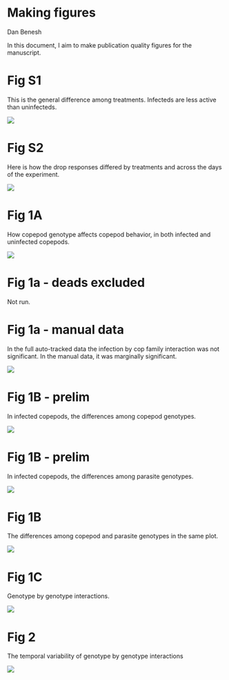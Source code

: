 Making figures
================
Dan Benesh

In this document, I aim to make publication quality figures for the
manuscript.

# Fig S1

This is the general difference among treatments. Infecteds are less
active than uninfecteds.

![](GxG_04_pub_figs_files/figure-gfm/unnamed-chunk-5-1.png)<!-- -->

# Fig S2

Here is how the drop responses differed by treatments and across the
days of the experiment.

![](GxG_04_pub_figs_files/figure-gfm/unnamed-chunk-6-1.png)<!-- -->

# Fig 1A

How copepod genotype affects copepod behavior, in both infected and
uninfected copepods.

![](GxG_04_pub_figs_files/figure-gfm/unnamed-chunk-7-1.png)<!-- -->

# Fig 1a - deads excluded

Not run.

# Fig 1a - manual data

In the full auto-tracked data the infection by cop family interaction
was not significant. In the manual data, it was marginally significant.

![](GxG_04_pub_figs_files/figure-gfm/unnamed-chunk-9-1.png)<!-- -->

# Fig 1B - prelim

In infected copepods, the differences among copepod genotypes.

![](GxG_04_pub_figs_files/figure-gfm/unnamed-chunk-10-1.png)<!-- -->

# Fig 1B - prelim

In infected copepods, the differences among parasite genotypes.

![](GxG_04_pub_figs_files/figure-gfm/unnamed-chunk-11-1.png)<!-- -->

# Fig 1B

The differences among copepod and parasite genotypes in the same plot.

![](GxG_04_pub_figs_files/figure-gfm/unnamed-chunk-13-1.png)<!-- -->

# Fig 1C

Genotype by genotype interactions.

![](GxG_04_pub_figs_files/figure-gfm/unnamed-chunk-14-1.png)<!-- -->

# Fig 2

The temporal variability of genotype by genotype interactions

![](GxG_04_pub_figs_files/figure-gfm/unnamed-chunk-15-1.png)<!-- -->
